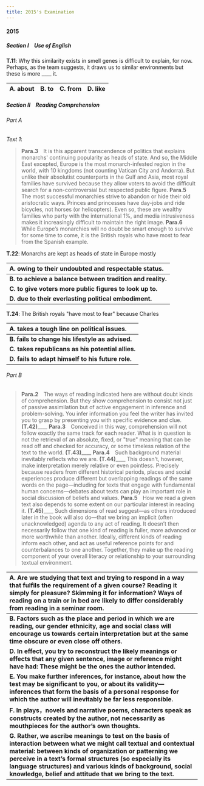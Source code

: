 ```yaml
---
title: 2015's Examination
---
```


#### 2015

##### Section I&emsp;Use of English

**T.11**: Why this similarity exists in smell genes is difficult to explain, for now. Perhaps, as the team suggests, it draws us to similar environments but these is more ____ it.

| A. about | B. to | C. from | D. like |
| -------- | :---: | ------- | ------- |

##### Section II&emsp;Reading Comprehension

###### Part A

*Text 1*:

> **Para.3**&emsp;It is this apparent transcendence of politics that explains monarchs' continuing popularity as heads of state. And so, the Middle East excepted, Europe is the most monarch-infested region in the world, with 10 kingdoms (not counting Vatican City and Andorra). But unlike their absolutist counterparts in the Gulf and Asia, most royal families have survived because they allow voters to avoid the difficult search for a non-controversial but respected public figure.
> **Para.5**&emsp;The most successful monarchies strive to abandon or hide their old aristocratic ways. Princes and princesses have day-jobs and ride bicycles, not horses (or helicopters). Even so, these are wealthy families who party with the international 1%, and media intrusiveness makes it increasingly difficult to maintain the right image.
> **Para.6**&emsp;While Europe’s monarchies will no doubt be smart enough to survive for some time to come, it is the British royals who have most to fear from the Spanish example.

**T.22**: Monarchs are kept as heads of state in Europe mostly

| A. owing to their undoubted and respectable status. |
| :--------------------------------------------------------- |
| **B. to achieve a balance between tradition and reality.** |
| **C. to give voters more public figures to look up to.**   |
| **D. due to their everlasting political embodiment.**      |

**T.24**: The British royals "have most to fear" because Charles

| A. takes a tough line on political issues.         |
| :------------------------------------------------- |
| **B. fails to change his lifestyle as advised.**   |
| **C. takes republicans as his potential allies.**  |
| **D. fails to adapt himself to his future role.** |

###### Part B

> **Para.2**&emsp;The ways of reading indicated here are without doubt kinds of comprehension. But they show comprehension to consist not just of passive assimilation but of active engagement in inference and problem-solving. You infer information you feel the writer has invited you to grasp by presenting you with specific evidence and clue. **(T.42)**____
> **Para.3**&emsp;Conceived in this way, comprehension will not follow exactly the same track for each reader. What is in question is not the retrieval of an absolute, fixed, or "true" meaning that can be read off and checked for accuracy, or some timeless relation of the text to the world. **(T.43)**____
> **Para.4**&emsp;Such background material inevitably reflects who we are. **(T.44)**____ This doesn't, however, make interpretation merely relative or even pointless. Precisely because readers from different historical periods, places and social experiences produce different but overlapping readings of the same words on the page—including for texts that engage with fundamental human concerns—debates about texts can play an important role in social discussion of beliefs and values.
> **Para.5**&emsp;How we read a given text also depends to some extent on our particular interest in reading it. **(T.45)**____ Such dimensions of read suggest—as others introduced later in the book will also do—that we bring an implicit (often unacknowledged) agenda to any act of reading. It doesn’t then necessarily follow that one kind of reading is fuller, more advanced or more worthwhile than another. Ideally, different kinds of reading inform each other, and act as useful reference points for and counterbalances to one another. Together, they make up the reading component of your overall literacy or relationship to your surrounding textual environment.

| A. Are we studying that text and trying to respond in a way that fulfils the requirement of a given course? Reading it simply for pleasure? Skimming it for information? Ways of reading on a train or in bed are likely to differ considerably from reading in a seminar room.      |
| :-- |
| **B. Factors such as the place and period in which we are reading, our gender ethnicity, age and social class will encourage us towards certain interpretation but at the same time obscure or even close off others.**     |
| **D. In effect, you try to reconstruct the likely meanings or effects that any given sentence, image or reference might have had: These might be the ones the author intended.** |
| **E. You make further inferences, for instance, about how the test may be significant to you, or about its validity—inferences that form the basis of a personal response for which the author will inevitably be far less responsible.**   |
| **F. In plays，novels and narrative poems, characters speak as constructs created by the author, not necessarily as mouthpieces for the author’s own thoughts.** |
| **G. Rather, we ascribe meanings to test on the basis of interaction between what we might call textual and contextual material: between kinds of organization or patterning we perceive in a text’s formal structures (so especially its language structures) and various kinds of background, social knowledge, belief and attitude that we bring to the text.**    |
